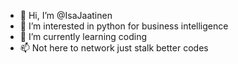 - 👋 Hi, I’m @IsaJaatinen
- 👀 I’m interested in python for business intelligence
- 🌱 I’m currently learning coding
- 📫 Not here to network just stalk better codes

<!---
IsaJaatinen/IsaJaatinen is a ✨ special ✨ repository because its `README.md` (this file) appears on your GitHub profile.
You can click the Preview link to take a look at your changes.
--->
